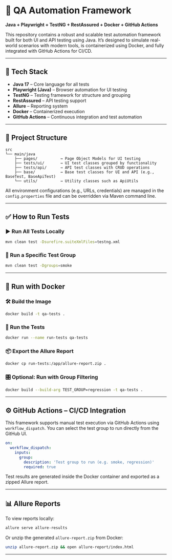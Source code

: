 # 🧪 QA Automation Framework  
**Java + Playwright + TestNG + RestAssured + Docker + GitHub Actions**

This repository contains a robust and scalable test automation framework built for both UI and API testing using Java. It’s designed to simulate real-world scenarios with modern tools, is containerized using Docker, and fully integrated with GitHub Actions for CI/CD.

---

## 🚀 Tech Stack

- **Java 17** – Core language for all tests  
- **Playwright (Java)** – Browser automation for UI testing  
- **TestNG** – Testing framework for structure and grouping  
- **RestAssured** – API testing support  
- **Allure** – Reporting system  
- **Docker** – Containerized execution  
- **GitHub Actions** – Continuous integration and test automation

---
## 📁 Project Structure

```
src
└── main/java
    ├── pages/          → Page Object Models for UI testing
    ├── tests/ui/       → UI test classes grouped by functionality
    ├── tests/api/      → API test classes with CRUD operations
    ├── base/           → Base test classes for UI and API (e.g., BaseTest, BaseApiTest)
    └── utils/          → Utility classes such as ApiUtils
```

All environment configurations (e.g., URLs, credentials) are managed in the `config.properties` file and can be overridden via Maven command line.

---

## ✅ How to Run Tests

### ▶️ Run All Tests Locally

```bash
mvn clean test -Dsurefire.suiteXmlFiles=testng.xml
```

### 🎯 Run a Specific Test Group

```bash
mvn clean test -Dgroups=smoke
```

---

## 🐳 Run with Docker

### 🛠️ Build the Image

```bash
docker build -t qa-tests .
```

### 🚀 Run the Tests

```bash
docker run --name run-tests qa-tests
```

### 📦 Export the Allure Report

```bash
docker cp run-tests:/app/allure-report.zip .
```

### 🎛️ Optional: Run with Group Filtering

```bash
docker build --build-arg TEST_GROUP=regression -t qa-tests .
```

---

## ⚙️ GitHub Actions – CI/CD Integration

This framework supports manual test execution via GitHub Actions using `workflow_dispatch`. You can select the test group to run directly from the GitHub UI.

```yaml
on:
  workflow_dispatch:
    inputs:
      group:
        description: 'Test group to run (e.g. smoke, regression)'
        required: true
```

Test results are generated inside the Docker container and exported as a zipped Allure report.

---

## 📊 Allure Reports

To view reports locally:

```bash
allure serve allure-results
```

Or unzip the generated `allure-report.zip` from Docker:

```bash
unzip allure-report.zip && open allure-report/index.html
```
---

